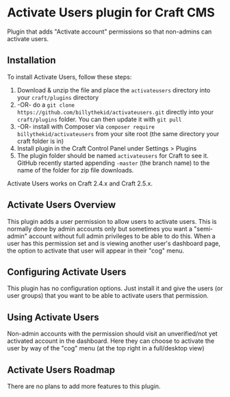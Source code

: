 # Activate Users plugin for Craft CMS

Plugin that adds "Activate account" permissions so that non-admins can activate users.

## Installation

To install Activate Users, follow these steps:

1. Download & unzip the file and place the `activateusers` directory into your `craft/plugins` directory
2.  -OR- do a `git clone https://github.com/billythekid/activateusers.git` directly into your `craft/plugins` folder.  You can then update it with `git pull`
3.  -OR- install with Composer via `composer require billythekid/activateusers` from your site root (the same directory your craft folder is in)
4. Install plugin in the Craft Control Panel under Settings > Plugins
5. The plugin folder should be named `activateusers` for Craft to see it.  GitHub recently started appending `-master` (the branch name) to the name of the folder for zip file downloads.

Activate Users works on Craft 2.4.x and Craft 2.5.x.

## Activate Users Overview

This plugin adds a user permission to allow users to activate users. This is normally done by admin accounts only but sometimes 
you want a "semi-admin" account without full admin privileges to be able to do this. When a user has this permission set and is
viewing another user's dashboard page, the option to activate that user will appear in their "cog" menu. 

## Configuring Activate Users

This plugin has no configuration options. Just install it and give the users (or user groups) that you want to be able to activate
users that permission.

## Using Activate Users

Non-admin accounts with the permission should visit an unverified/not yet activated account in the dashboard. Here they can choose
to activate the user by way of the "cog" menu (at the top right in a full/desktop view)

## Activate Users Roadmap

There are no plans to add more features to this plugin.
